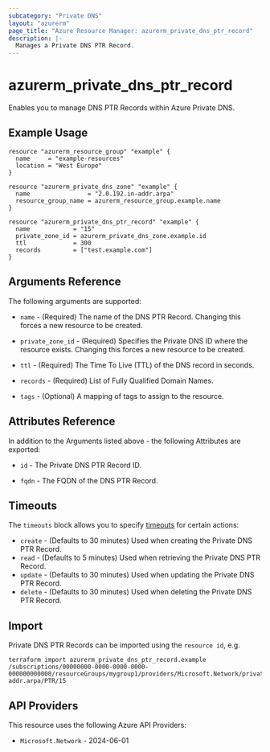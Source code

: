 ```yaml
---
subcategory: "Private DNS"
layout: "azurerm"
page_title: "Azure Resource Manager: azurerm_private_dns_ptr_record"
description: |-
  Manages a Private DNS PTR Record.
---
```


# azurerm_private_dns_ptr_record

Enables you to manage DNS PTR Records within Azure Private DNS.

## Example Usage

```hcl
resource "azurerm_resource_group" "example" {
  name     = "example-resources"
  location = "West Europe"
}

resource "azurerm_private_dns_zone" "example" {
  name                = "2.0.192.in-addr.arpa"
  resource_group_name = azurerm_resource_group.example.name
}

resource "azurerm_private_dns_ptr_record" "example" {
  name            = "15"
  private_zone_id = azurerm_private_dns_zone.example.id
  ttl             = 300
  records         = ["test.example.com"]
}
```

## Arguments Reference

The following arguments are supported:

* `name` - (Required) The name of the DNS PTR Record. Changing this forces a new resource to be created.

* `private_zone_id` - (Required) Specifies the Private DNS ID where the resource exists. Changing this forces a new resource to be created.

* `ttl` - (Required) The Time To Live (TTL) of the DNS record in seconds.

* `records` - (Required) List of Fully Qualified Domain Names.

* `tags` - (Optional) A mapping of tags to assign to the resource.

## Attributes Reference

In addition to the Arguments listed above - the following Attributes are exported:

* `id` - The Private DNS PTR Record ID.

* `fqdn` - The FQDN of the DNS PTR Record.

## Timeouts

The `timeouts` block allows you to specify [timeouts](https://developer.hashicorp.com/terraform/language/resources/configure#define-operation-timeouts) for certain actions:

* `create` - (Defaults to 30 minutes) Used when creating the Private DNS PTR Record.
* `read` - (Defaults to 5 minutes) Used when retrieving the Private DNS PTR Record.
* `update` - (Defaults to 30 minutes) Used when updating the Private DNS PTR Record.
* `delete` - (Defaults to 30 minutes) Used when deleting the Private DNS PTR Record.

## Import

Private DNS PTR Records can be imported using the `resource id`, e.g.

```shell
terraform import azurerm_private_dns_ptr_record.example /subscriptions/00000000-0000-0000-0000-000000000000/resourceGroups/mygroup1/providers/Microsoft.Network/privateDnsZones/2.0.192.in-addr.arpa/PTR/15
```

## API Providers
<!-- This section is generated, changes will be overwritten -->
This resource uses the following Azure API Providers:

* `Microsoft.Network` - 2024-06-01
